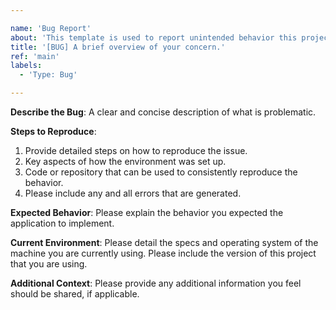 ```yaml
---

name: 'Bug Report'
about: 'This template is used to report unintended behavior this project.'
title: '[BUG] A brief overview of your concern.'
ref: 'main'
labels:
  - 'Type: Bug'

---
```


**Describe the Bug**: A clear and concise description of what is problematic.

**Steps to Reproduce**:

1. Provide detailed steps on how to reproduce the issue.
2. Key aspects of how the environment was set up.
3. Code or repository that can be used to consistently reproduce the behavior.
4. Please include any and all errors that are generated.

**Expected Behavior**: Please explain the behavior you expected the application to implement.

**Current Environment**: Please detail the specs and operating system of the machine you are currently using. Please include the version of this project that you are using.

**Additional Context**: Please provide any additional information you feel should be shared, if applicable.
